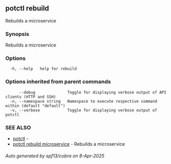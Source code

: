 ## potctl rebuild

Rebuilds a microservice

### Synopsis

Rebuilds a microservice

### Options

```
  -h, --help   help for rebuild
```

### Options inherited from parent commands

```
      --debug              Toggle for displaying verbose output of API clients (HTTP and SSH)
  -n, --namespace string   Namespace to execute respective command within (default "default")
  -v, --verbose            Toggle for displaying verbose output of potctl
```

### SEE ALSO

* [potctl](potctl.md)	 - 
* [potctl rebuild microservice](potctl_rebuild_microservice.md)	 - Rebuilds a microservice

###### Auto generated by spf13/cobra on 8-Apr-2025
